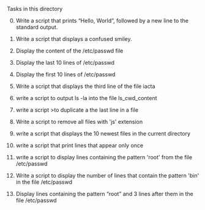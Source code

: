 
Tasks in this directory

0. Write a script that prints “Hello, World”, followed by a new line to the standard output.

1. Write a script that displays a confused smiley.

2. Display the content of the /etc/passwd file

4. Display the last 10 lines of /etc/passwd

5. Display the first 10 lines of /etc/passwd

6. Write a script that displays the third line of the file iacta

8. write a script to output ls -la into the file ls_cwd_content

9. write a script  >to duplicate a the last line in a file

10. Write a script to remove all files with 'js' extension

12. write a script that displays the 10 newest files in the current directory

13. write a script that print lines that appear only once

14. write a script to display lines containing the pattern 'root' from the file /etc/passwd

15. Write a script to display the number of lines that contain the pattern 'bin' in the file /etc/passwd

16. Display lines containing the pattern “root” and 3 lines after them in the file /etc/passwd

